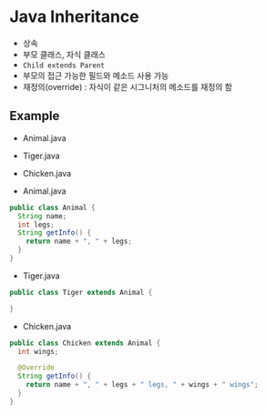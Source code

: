 # Java Inheritance
* 상속
* 부모 클래스, 자식 클래스
* `Child extends Parent`
* 부모의 접근 가능한 필드와 메소드 사용 가능
* 재정의(override) : 자식이 같은 시그니처의 메소드를 재정의 함

## Example
* Animal.java
* Tiger.java
* Chicken.java

* Animal.java

```java
public class Animal {
  String name;
  int legs;
  String getInfo() {
    return name + ", " + legs;
  }
}
```

* Tiger.java

```java
public class Tiger extends Animal {

}
```

* Chicken.java

```java
public class Chicken extends Animal {
  int wings;

  @Override
  String getInfo() {
    return name + ", " + legs + " legs, " + wings + " wings";
  }
}
```

